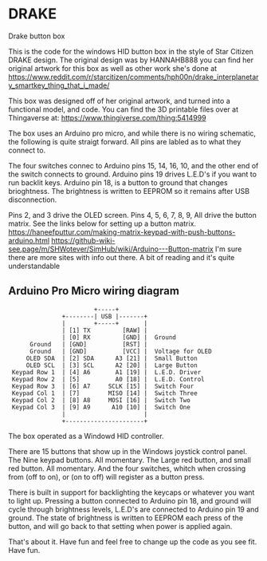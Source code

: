 # DRAKE
Drake button box

This is the code for the windows HID button box in the style of Star Citizen DRAKE design.
The original design was by HANNAHB888 you can find her original artwork for this box as well as other work she's done at https://www.reddit.com/r/starcitizen/comments/hph00n/drake_interplanetary_smartkey_thing_that_i_made/

This box was designed off of her original artwork, and turned into a functional model, and code.
You can find the 3D printable files over at Thingaverse at: https://www.thingiverse.com/thing:5414999

The box uses an Arduino pro micro, and while there is no wiring schematic, the following is quite straigt forward.
All pins are labled as to what they connect to.

The four switches connec to Arduino pins 15, 14, 16, 10, and the other end of the switch connects to ground.
Arduino pins 19 drives L.E.D's if you want to run backlit keys. Arduino pin 18, is a button to ground that changes brioghtness.
The brightness is written to EEPROM so it remains after USB disconnection.

Pins 2, and 3 drive the OLED screen.
Pins 4, 5, 6, 7, 8, 9, All drive the button matrix. See the links below for setting up a button matrix.
    https://haneefputtur.com/making-matrix-keypad-with-push-buttons-arduino.html
    https://github-wiki-see.page/m/SHWotever/SimHub/wiki/Arduino---Button-matrix
I'm sure there are more sites with info out there. A bit of reading and it's quite understandable


## Arduino Pro Micro wiring diagram

                            +-----+
                   +--------| USB |-------+
                   |        +-----+       |
                   | [1] TX         [RAW] |
                   | [0] RX         [GND] |  Ground
          Ground   | [GND]          [RST] |
          Ground   | [GND]          [VCC] |  Voltage for OLED
         OLED SDA  | [2] SDA      A3 [21] |  Small Button
         OLED SCL  | [3] SCL      A2 [20] |  Large Button
     Keypad Row 1  | [4] A6       A1 [19] |  L.E.D. Driver
     Keypad Row 2  | [5]          A0 [18] |  L.E.D. Control
     Keypad Row 3  | [6] A7     SCLK [15] |  Switch Four
     Keypad Col 1  | [7]        MISO [14] |  Switch Three
     Keypad Col 2  | [8] A8     MOSI [16] |  Switch Two
     Keypad Col 3  | [9] A9      A10 [10] |  Switch One
                   |                      |
                   +----------------------+

The box operated as a Windowd HID controller.

There are 15 buttons that show up in the Windows joystick control panel.
The Nine keypad buttons. All momentary.
The Large red button, and small red button. All momentary.
And the four switches, whitch when crossing from (off to on), or (on to off) will register as a button press.

There is built in support for backlighting the keycaps or whatever you want to light up. Pressing a button
connected to Arduino pin 18, and ground will cycle through brightness levels, L.E.D's are connected to Arduino pin 19 and ground.
The state of brightness is written to EEPROM each press of the button, and will go back to that setting when power is applied again.

That's about it. Have fun and feel free to change up the code as you see fit. Have fun.